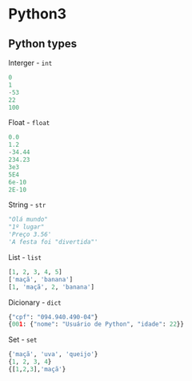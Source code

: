 # Python3

## Python types

Interger - `int`

```python
0
1
-53
22
100
```

Float - `float`

```python
0.0
1.2
-34.44
234.23
3e3
5E4
6e-10
2E-10
```

String - `str`

```python
"Olá mundo"
"1º lugar"
'Preço 3.56'
'A festa foi "divertida"'
```

List - `list`

```python
[1, 2, 3, 4, 5]
['maçã', 'banana']
[1, 'maçã', 2, 'banana']
```

Dicionary - `dict`

```python
{"cpf": "094.940.490-04"}
{001: {"nome": "Usuário de Python", "idade": 22}}
```

Set - `set`

```python
{'maçã', 'uva', 'queijo'}
{1, 2, 3, 4}
{[1,2,3],'maçã'}
```
